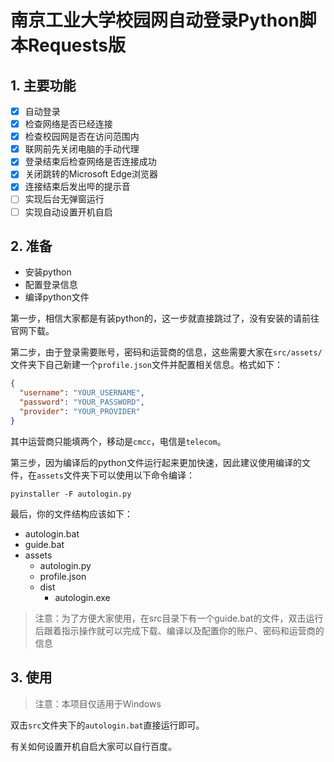 # 南京工业大学校园网自动登录Python脚本Requests版

## 1. 主要功能

- [x] 自动登录
- [x] 检查网络是否已经连接
- [x] 检查校园网是否在访问范围内
- [x] 联网前先关闭电脑的手动代理
- [x] 登录结束后检查网络是否连接成功
- [x] 关闭跳转的Microsoft Edge浏览器
- [x] 连接结束后发出哔的提示音
- [ ] 实现后台无弹窗运行
- [ ] 实现自动设置开机自启

## 2. 准备

- 安装python
- 配置登录信息
- 编译python文件

第一步，相信大家都是有装python的，这一步就直接跳过了，没有安装的请前往官网下载。

第二步，由于登录需要账号，密码和运营商的信息，这些需要大家在`src/assets/`文件夹下自己新建一个`profile.json`文件并配置相关信息。格式如下：

```json
{
  "username": "YOUR_USERNAME",
  "password": "YOUR_PASSWORD",
  "provider": "YOUR_PROVIDER"
}
```

其中运营商只能填两个，移动是`cmcc`，电信是`telecom`。

第三步，因为编译后的python文件运行起来更加快速，因此建议使用编译的文件，在`assets`文件夹下可以使用以下命令编译：

```shell
pyinstaller -F autologin.py
```

最后，你的文件结构应该如下：

- autologin.bat
- guide.bat
- assets
  - autologin.py
  - profile.json
  - dist
    - autologin.exe

> 注意：为了方便大家使用，在src目录下有一个guide.bat的文件，双击运行后跟着指示操作就可以完成下载、编译以及配置你的账户、密码和运营商的信息

## 3. 使用

> 注意：本项目仅适用于Windows

双击`src`文件夹下的`autologin.bat`直接运行即可。

有关如何设置开机自启大家可以自行百度。